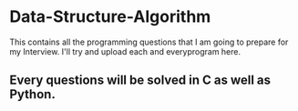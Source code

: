 # Data-Structure-Algorithm
This contains all the  programming questions that I am going to prepare for my Interview.
I'll try and upload each and everyprogram here.
<h2>Every questions will be solved in C as well as Python.</h2>
